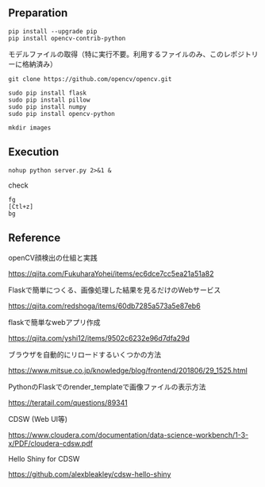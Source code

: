 ## Preparation

```
pip install --upgrade pip
pip install opencv-contrib-python
```

モデルファイルの取得（特に実行不要。利用するファイルのみ、このレポジトリーに格納済み）
```
git clone https://github.com/opencv/opencv.git
```

```
sudo pip install flask
sudo pip install pillow
sudo pip install numpy
sudo pip install opencv-python
```

```
mkdir images
```

## Execution

```
nohup python server.py 2>&1 &
```

check
```
fg
[Ctl+z]
bg
```

## Reference

openCV顔検出の仕組と実践

https://qiita.com/FukuharaYohei/items/ec6dce7cc5ea21a51a82

Flaskで簡単につくる、画像処理した結果を見るだけのWebサービス

https://qiita.com/redshoga/items/60db7285a573a5e87eb6

flaskで簡単なwebアプリ作成

https://qiita.com/yshi12/items/9502c6232e96d7dfa29d

ブラウザを自動的にリロードするいくつかの方法

https://www.mitsue.co.jp/knowledge/blog/frontend/201806/29_1525.html

PythonのFlaskでのrender_templateで画像ファイルの表示方法

https://teratail.com/questions/89341

CDSW (Web UI等)

https://www.cloudera.com/documentation/data-science-workbench/1-3-x/PDF/cloudera-cdsw.pdf

Hello Shiny for CDSW

https://github.com/alexbleakley/cdsw-hello-shiny
